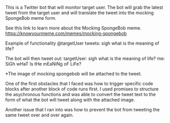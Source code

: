This is a Twitter bot that will monitor target user. The bot will grab the latest tweet from the target user and will translate the tweet into the mocking SpongeBob meme form.

See this link to learn more about the Mocking SpongeBob meme.
https://knowyourmeme.com/memes/mocking-spongebob

Example of functionality
@targetUser tweets:
sigh what is the meaning of life?

The bot will then tweet out:
targetUser: sigh what is the meaning of life?
me: SiGh wHaT Is tHe mEaNiNg oF LiFe?

*The image of mocking spongebob will be attached to the tweet.

One of the first obstacles that I faced was how to trigger specific code blocks after another block of code runs first. I used promises to structure the asychronous functions and was able to convert the tweet text to the form of what the bot will tweet along with the attached image.

Another issue that I ran into was how to prevent the bot from tweeting the same tweet over and over again.
